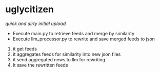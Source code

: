 # uglycitizen

_quick and dirty initial upload_

- Execute main.py to retrieve feeds and merge by similarity
- Execute llm_processor.py to rewrite and save merged feeds to json

1. it get feeds
2. it aggregates feeds for similarity into new json files
3. it send aggregated news to llm for rewriting
4. it save the rewritten feeds
